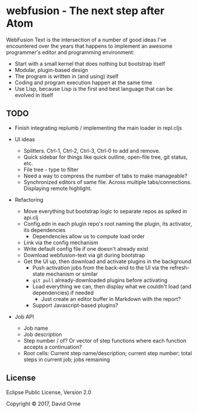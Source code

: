 # webfusion - The next step after Atom

WebFusion Text is the intersection of a number of good ideas I've encountered over the years
that happens to implement an awesome programmer's editor and programming environment:

* Start with a small kernel that does nothing but bootstrap itself
* Modular, plugin-based design
* The program is written in (and using) itself
* Coding and program execution happen at the same time
* Use Lisp, because Lisp is the first and best language that can be evolved in itself

## TODO

* Finish integrating replumb / implementing the main loader in repl.cljs

* UI ideas
  * Splitters.  Ctrl-1, Ctrl-2, Ctrl-3, Ctrl-0 to add and remove.
  * Quick sidebar for things like quick outline, open-file tree, git status, etc.
  * File tree - type to filter
  * Need a way to compress the number of tabs to make manageable?
  * Synchronized editors of same file.  Across multiple tabs/connections.  Displaying remote highlight.

* Refactoring
  * Move everything but bootstrap logic to separate repos as spiked in api.clj
  * Config.edn in each plugin repo's root naming the plugin, its activator, its dependencies
    * Dependencies allow us to compute load order
  * Link via the config mechanism
  * Write default config file if one doesn't already exist
  * Download webfusion-text via git during bootstrap
  * Get the UI up, then download and activate plugins in the background
    * Push activation jobs from the back-end to the UI via the refresh-state mechanism or similar
    * `git pull` already-downloaded plugins before activating
    * Load everything we can, then display what we couldn't load (and dependencies) if needed
      * Just create an editor buffer in Markdown with the report?
    * Support Javascript-based plugins?

* Job API
  * Job name
  * Job description
  * Step number / of? Or vector of step functions where each function accepts a continuation?
  * Root cells: Current step name/description; current step number; total steps in current job; jobs remaining


## License

Eclipse Public License, Version 2.0

Copyright © 2017, David Orme
